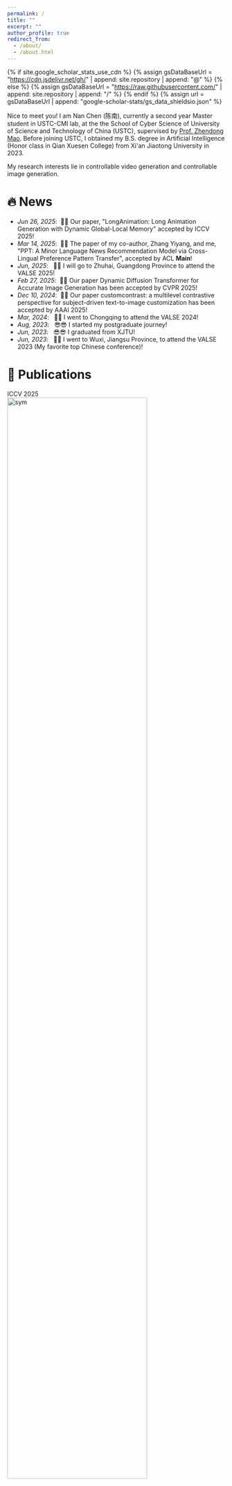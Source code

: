 ```yaml
---
permalink: /
title: ""
excerpt: ""
author_profile: true
redirect_from: 
  - /about/
  - /about.html
---
```


{% if site.google_scholar_stats_use_cdn %}
{% assign gsDataBaseUrl = "https://cdn.jsdelivr.net/gh/" | append: site.repository | append: "@" %}
{% else %}
{% assign gsDataBaseUrl = "https://raw.githubusercontent.com/" | append: site.repository | append: "/" %}
{% endif %}
{% assign url = gsDataBaseUrl | append: "google-scholar-stats/gs_data_shieldsio.json" %}

<span class='anchor' id='about-me'></span>

Nice to meet you! I am Nan Chen (陈南), currently a second year Master student in USTC-CMI lab, at the the School of Cyber Science of University of Science and Technology of China (USTC), supervised by <a href='https://faculty.ustc.edu.cn/maozhendong'>Prof. Zhendong Mao</a>. Before joining USTC, I obtained my B.S. degree in Artificial Intelligence (Honor class in Qian Xuesen College) from Xi'an Jiaotong University in 2023.

My research interests lie in controllable video generation and controllable image generation.



# 🔥 News
- *Jun 26, 2025*: &nbsp;🎉🎉 Our paper, "LongAnimation: Long Animation Generation with Dynamic Global-Local Memory" accepted by ICCV 2025!
- *Mar 14, 2025*: &nbsp;🎉🎉 The paper of my co-author, Zhang Yiyang, and me, "PPT: A Minor Language News Recommendation Model via Cross-Lingual Preference Pattern Transfer", accepted by ACL **Main**!
- *Jun, 2025*: &nbsp; 🥳🥳 I will go to Zhuhai, Guangdong Province to attend the VALSE 2025!
- *Feb 27, 2025*: &nbsp;🎉🎉 Our paper Dynamic Diffusion Transformer for Accurate Image Generation  has  been accepted by CVPR 2025!
- *Dec 10, 2024*: &nbsp;🎉🎉 Our paper customcontrast: a multilevel contrastive perspective for subject-driven text-to-image customization has  been accepted by AAAI 2025!
- *Mar, 2024*: &nbsp; 🥳🥳 I went to Chongqing to attend the VALSE 2024!
- *Aug, 2023*: &nbsp; 😎😎 I started my postgraduate journey!
- *Jun, 2023*: &nbsp; 😎😎 I graduated from XJTU!
- *Jun, 2023*: &nbsp; 🥳🥳 I went to Wuxi, Jiangsu Province, to attend the VALSE 2023 (My favorite top Chinese conference)!


# 📝 Publications

<div class='paper-box'><div class='paper-box-image'><div><div class="badge">ICCV 2025</div><img src='images\long_animation.png' alt="sym" width="80%"></div></div>
<div class='paper-box-text' markdown="1">

<h2> LongAnimation: Long Animation Generation with Dynamic Global-Local Memory</h2> 

 **Nan Chen**,  Mengqi Huang, Yihao Meng, Zhendong Mao

<div class="periodical"><em>iCCV 2025</em>
</div>

  <p>
    <a href="https://cn-makers.github.io/long_animation_web/">Project</a> | <a href="https://huggingface.co/papers/2507.01945">Paper</a> |  <a href="https://github.com/CN-makers/LongAnimation"><img src="https://img.shields.io/github/stars/CN-makers/LongAnimation?style=social" alt="GitHub stars" style="vertical-align:middle; margin-top:-3px;" /> </a>

  </p>

</div>
</div>


<div class='paper-box'><div class='paper-box-image'><div><div class="badge">Submitting </div><img src='images\pro3D.png' alt="sym" width="80%"></div></div>
<div class='paper-box-text' markdown="1">

<h2> Pro3D-Editor: A Progressive-Views Perspective for Consistent and Precise 3D Editing</h2> 

 Yang Zheng,  Mengqi Huang, **Nan Chen**, Zhendong Mao

<div class="periodical"><em>Submitting</em>
</div>

  <p>
    <a href="https://shuoyueli4519.github.io/Pro3D-Editor/">Project </a>  | <a href="https://arxiv.org/pdf/2506.00512">Paper</a>
  </p>

</div>
</div>

<div class='paper-box'><div class='paper-box-image'><div><div class="badge">ACL Main 2025</div><img src='images\acl2025.png' alt="sym" width="80%"></div></div>
<div class='paper-box-text' markdown="1">

<h2> PPT: A Minor Language News Recommendation Model via Cross-Lingual Preference Pattern Transfer</h2> 

Yiyang Zhang, **Nan Chen (corresponding author)**

<div class="periodical"><em>ACL 2025 Main</em>
</div>

  <p>
    <a href="https://arxiv.org/pdf/">Paper</a>
  </p>

</div>
</div>


<div class='paper-box'><div class='paper-box-image'><div><div class="badge">CVPR 2025</div><img src='images\camera_ready_jwn_cvpr2025_v2.png' alt="sym" width="80%"></div></div>
<div class='paper-box-text' markdown="1">

<h2> D<sup>2</sup>iT: Dynamic Diffusion Transformer for Accurate Image Generation</h2> 

Weinan Jia, Mengqi Huang, **Nan Chen**, Lei Zhang, Zhendong Mao


<div class="periodical"><em>CVPR 2025</em>
</div>

  <p>
    <a href="https://arxiv.org/pdf/2504.09454">Paper</a>
  </p>

</div>
</div>



<div class='paper-box'><div class='paper-box-image'><div><div class="badge">AAAI 2025</div><img src='images\custom.png' alt="sym" width="80%"></div></div>
<div class='paper-box-text' markdown="1">

<h2> CustomContrast: A Multilevel Contrastive Perspective For Subject-Driven Text-to-Image Customization</h2> 

**Nan Chen**, Mengqi Huang, Zhuowei Chen, Yang Zheng, Lei Zhang, Zhendong Mao



<div class="periodical"><em>AAAI 2025</em>
</div>

  <p>
    <a href="https://ojs.aaai.org/index.php/AAAI/article/view/32210">Paper</a> | <a href="https://cn-makers.github.io/CustomContrast/">Project</a>  | <a href="https://www.bilibili.com/video/BV1bxw1e6EwL/?share_source=copy_web&vd_source=d38453ce49fad38e14b696404ae655db">Video</a> 
  </p>

</div>
</div>

<div class='paper-box'><div class='paper-box-image'><div><div class="badge">MMM 2025 Oral</div><img src='images\skin.png' alt="sym" width="80%"></div></div>
<div class='paper-box-text' markdown="1">

<h2> Skin-Adapter: Fine-Grained Skin-Color Preservation for Text-to-Image Generation</h2> 

Zhuowei Chen,  Mengqi Huang, **Nan Chen**, Zhendong Mao



<div class="periodical"><em>MMM 2025 Oral (Top 10%)</em>
</div>

  <p>
    <a href="https://link.springer.com/chapter/10.1007/978-981-96-2071-5_2">paper</a> | <a href="https://www.bilibili.com/video/BV1i5CrYoEut/?share_source=copy_web&vd_source=d38453ce49fad38e14b696404ae655db">video</a> 
  </p>

</div>
</div>

<div class='paper-box'><div class='paper-box-image'><div><div class="badge">ACM MM Submitting</div><img src='images\word.png' alt="sym" width="80%"></div></div>
<div class='paper-box-text' markdown="1">

<h2> HDGlyph: A Hierarchical Disentangled Glyph-Based Framework for Long-Tail Text Rendering in Diffusion Models
</h2> 

Shuhan Zhuang,  Mengqi Huang, Fengyi Fu, **Nan Chen**, Bohan Lei, Zhendong Mao



<div class="periodical"><em>AAAI Submitting</em>
</div>

  <p>
    <a href="https://arxiv.org/abs/2505.06543">paper</a> 
  </p>

</div>
</div>


# 🎖 Selected Honors and Awards
- *2023* The 2nd Greater Bay Area Algorithm Competition (T2I Track)—Second Prize (2/599), mentored by <a href='https://corleone-huang.github.io/'> Mengqi Huang <a>
- *2022* First Prize in China Robot Competition (First Contributor and Group Leader)
- *2021* <a href='https://iair.xjtu.edu.cn/info/1005/2131.htm'>Megvii (旷视) Comprehensive Development Scholarship <a> -Top 1%  —Equivalent to National Scholarship in XJTU

# 📖 Educations

- <strong>*2023.8 - now*, University of Science and Technology of China (USTC)</strong>.

  Master in Cyberspace Security    Advisor: <a href='https://faculty.ustc.edu.cn/maozhendong'>Prof. Zhendong Mao</a>
  
- <strong>*2019.09 - 2023.06*, Xi'an Jiaotong University (XJTU)</strong>.

  Bachelor in Artificial Intelligence (Honor class in Qian Xuesen Honors College)

  <!--Advisor: <a href='https://gr.xjtu.edu.cn/web/pingwei'>Prof. Ping Wei</a>-->

# 💻 Extracurricular Activities
- *2023.10 - now*, <strong><a href="https://space.bilibili.com/3546595134015939?spm_id_from=333.1007.0.0">BiliBili Blogger (NobleAI Channel)</a></strong>
  
  <strong>First Founder </strong> of NobleAI Discussion Group

  6,000 followers and 140,000 views.

- *2023.3 - 2023.8*, <strong> Beijing Research Institute of USTC Research Assistant. </strong> 

- *2021.5 - 2022.7*, <strong> XJTU RoboCUP Robot Club Sole Chairman. </strong> 

- *2021.5 - 2022.7*, <strong> National University of Singapore: School Of Computing. </strong> 
  
  Summer Workshop First Contributor  
  
  <strong>Third place </strong>  in the SWS3026 Visual Computing track and A-grade performance.